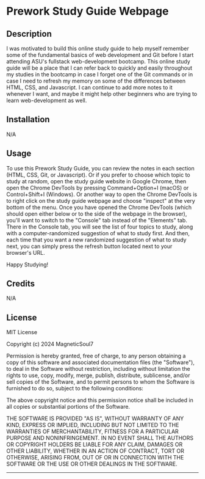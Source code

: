 
# Prework Study Guide Webpage

## Description

I was motivated to build this online study guide to help myself remember some of the fundamental basics of web development and Git before I start attending ASU's fullstack web-development bootcamp. This online study guide will be a place that I can refer back to quickly and easily throughout my studies in the bootcamp in case I forget one of the Git commands or in case I need to refresh my memory on some of the differences between HTML, CSS, and Javascript. I can continue to add more notes to it whenever I want, and maybe it might help other beginners who are trying to learn web-development as well.

## Installation

N/A

## Usage

To use this Prework Study Guide, you can review the notes in each section (HTML, CSS, Git, or Javascript). Or if you prefer to choose which topic to study at random, open the study guide website in Google Chrome, then open the Chrome DevTools by pressing Command+Option+I (macOS) or Control+Shift+I (Windows). Or another way to open the Chrome DevTools is to right click on the study guide webpage and choose "inspect" at the very bottom of the menu. Once you have opened the Chrome DevTools (which should open either below or to the side of the webpage in the browser), you'll want to switch to the "Console" tab instead of the "Elements" tab. There in the Console tab, you will see the list of four topics to study, along with a computer-randomized suggestion of what to study first. And then, each time that you want a new randomized suggestion of what to study next, you can simply press the refresh button located next to your browser's URL.

Happy Studying!

## Credits

N/A

## License

MIT License

Copyright (c) 2024 MagneticSoul7

Permission is hereby granted, free of charge, to any person obtaining a copy
of this software and associated documentation files (the "Software"), to deal
in the Software without restriction, including without limitation the rights
to use, copy, modify, merge, publish, distribute, sublicense, and/or sell
copies of the Software, and to permit persons to whom the Software is
furnished to do so, subject to the following conditions:

The above copyright notice and this permission notice shall be included in all
copies or substantial portions of the Software.

THE SOFTWARE IS PROVIDED "AS IS", WITHOUT WARRANTY OF ANY KIND, EXPRESS OR
IMPLIED, INCLUDING BUT NOT LIMITED TO THE WARRANTIES OF MERCHANTABILITY,
FITNESS FOR A PARTICULAR PURPOSE AND NONINFRINGEMENT. IN NO EVENT SHALL THE
AUTHORS OR COPYRIGHT HOLDERS BE LIABLE FOR ANY CLAIM, DAMAGES OR OTHER
LIABILITY, WHETHER IN AN ACTION OF CONTRACT, TORT OR OTHERWISE, ARISING FROM,
OUT OF OR IN CONNECTION WITH THE SOFTWARE OR THE USE OR OTHER DEALINGS IN THE
SOFTWARE.

---